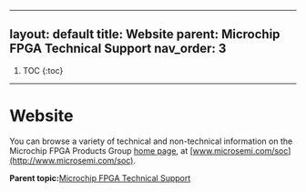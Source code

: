 
---
layout: default
title: Website
parent: Microchip FPGA Technical Support
nav_order: 3
---

1. TOC
{:toc}

---


# Website

You can browse a variety of technical and non-technical information on the Microchip FPGA Products Group [home page](http://www.microsemi.com/soc), at [www.microsemi.com/soc](http://www.microsemi.com/soc).

**Parent topic:**[Microchip FPGA Technical Support](GUID-F9CF799C-7DEB-461F-9D6C-2A3F3C910ACF.md)

